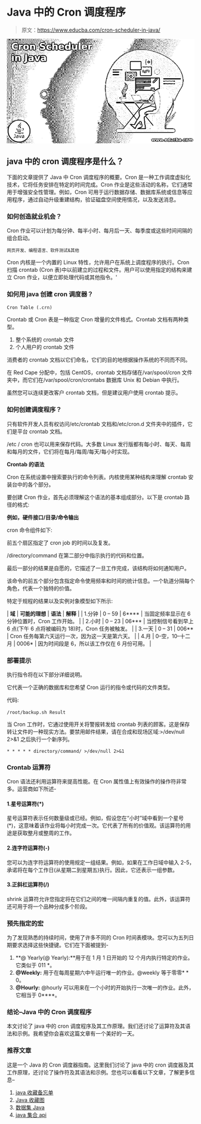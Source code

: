 # Java 中的 Cron 调度程序

> 原文：<https://www.educba.com/cron-scheduler-in-java/>

![Cron Scheduler in Java](img/f1f446556bb2d443b204baebfb976ebf.png)



## java 中的 cron 调度程序是什么？

下面的文章提供了 Java 中 Cron 调度程序的概要。Cron 是一种工作调度虚拟化技术，它将任务安排在特定的时间完成。Cron 作业是这些活动的名称，它们通常用于增强安全性管理。例如，Cron 可用于运行数据存储、数据库系统或信息等应用程序，通过自动升级重建结构，验证磁盘空间使用情况，以及发送消息。

### 如何创造就业机会？

Cron 作业可以计划为每分钟、每半小时、每月后一天、每季度或这些时间间隔的组合启动。

<small>网页开发、编程语言、软件测试&其他</small>

Cron 内核是一个内置的 Linux 特性，允许用户在系统上调度程序的执行。Cron 扫描 crontab (Cron 表)中以前建立的过程和文件。用户可以使用指定的结构来建立 Cron 作业，以便立即处理代码或其他指令。'

### 如何用 java 创建 cron 调度器？

```
Cron Table (.crn)
```

Crontab 或 Cron 表是一种指定 Cron 增量的文件格式。Crontab 文档有两种类型。

1.  整个系统的 crontab 文件
2.  个人用户的 crontab 文件

消费者的 crontab 文档以它们命名，它们的目的地根据操作系统的不同而不同。

在 Red Cape 分配中，包括 CentOS，crontab 文档存储在/var/spool/cron 文件夹中，而它们在/var/spool/cron/crontabs 数据库 Unix 和 Debian 中执行。

虽然您可以连续更改客户 crontab 文档，但是建议用户使用 crontab 提示。

### 如何创建调度程序？

只有软件开发人员有权访问/etc/crontab 文档和/etc/cron.d 文件夹中的插件，它们是平台 crontab 文档。

/etc / cron 也可以用来保存代码。大多数 Linux 发行版都有每小时、每天、每周和每月的文件，它们将在每月/每周/每天/每小时实现。

**Crontab 的语法**

Cron 在系统设置中搜索要执行的命令列表。内核使用某种结构来理解 crontab 安装台中的各个部分。

要创建 Cron 作业，首先必须理解这个语法的基本组成部分。以下是 crontab 路径的格式:

**例如，硬件接口/目录/命令输出**

cron 命令组件如下:

前五个扇区指定了 cron job 的时间以及复发。

/directory/command 在第二部分中指示执行的代码和位置。

最后一部分的结果是自愿的，它描述了一旦工作完成，该结构将如何通知用户。

该命令的前五个部分包含指定命令使用频率和时间的统计信息。一个轨道分隔每个角色，代表一个独特的价值。

特定于规程的结果以及实例对象模型如下所示:

| **域** | **可能的理想** | **语法** | **解释** |
| 1.分钟 | 0 – 59 | 6**** | 当固定频率显示在 6 分钟位置时，Cron 工作开始。 |
| 2.小时 | 0 – 23 | 06*** | 当控制信号看到早上 6 点(下午 6 点将被编码为 18)时，Cron 任务被触发。 |
| 3.一天 | 0 – 31 | 006** | Cron 任务每第六天运行一次，因为这一天是第六天。 |
| 4.月 | 0–空，10–十二月 | 0006* | 因为时间段是 6，所以该工作仅在 6 月份可用。 |

### 部署提示

执行指令将在以下部分详细说明。

它代表一个正确的数据库和您希望 Cron 运行的指令或代码的文件类型。

代码:

`/root/backup.sh Result`

当 Cron 工作时，它通过使用开关将警报转发给 crontab 列表的顾客。这是保存转让文件的一种现实方法。要禁用邮件结果，请在合成和现场区域:>/dev/null 2>&1 之后执行一个新序列。

```
* * * * * directory/command/ >/dev/null 2>&1
```

### Crontab 运算符

Cron 语法还利用运算符来提高性能。在 Cron 属性值上有效操作的操作符非常多。运营商如下所述-

#### 1.星号运算符(*)

星号运算符表示任何数量级或已经。例如，假设您在“小时”域中看到一个星号(*)，这意味着该作业将每小时完成一次。它代表了所有的价值观。该运算符的用途是获取整月或整周的工作。

#### 2.连字符运算符(-)

您可以为连字符运算符的使用规定一组结果。例如，如果在工作日域中输入 2-5，承诺将在每个工作日(从星期二到星期五)执行。因此，它还表示一组参数。

#### 3.正斜杠运算符(/)

shrink 运算符允许您指定将在它们之间的唯一间隔内重复的值。此外，该运算符还可用于将一个品种分成多个阶段。

### 预先指定的宏

为了发现熟悉的持续时间，使用了许多不同的 Cron 时间表模块。您可以为五列日期要求选择这些快捷键。它们在下面被提到-

1.  **@ Yearly(@ Yearly):**用于在 1 月 1 日开始的 12 个月内执行特定的作业。它类似于 011 *。
2.  **@Weekly:** 用于在每周星期六中午运行唯一的作业。@weekly 等于零零* * 0。
3.  **@Hourly:** @hourly 可以用来在一个小时的开始执行一次唯一的作业。此外，它相当于 0****。

### 结论–Java 中的 Cron 调度程序

本文讨论了 java 中的 cron 调度程序及其工作原理。我们还讨论了运算符及其语法和示例。我希望你会喜欢这篇文章有一个美好的一天。

### 推荐文章

这是一个 Java 的 Cron 调度器指南。这里我们讨论了 java 中的 cron 调度器及其工作原理，还讨论了操作符及其语法和示例。您也可以看看以下文章，了解更多信息–

1.  [java 收藏备忘单](https://www.educba.com/java-collection-cheat-sheet/)
2.  [Java 收藏图](https://www.educba.com/java-collection-map/)
3.  [数据集 Java](https://www.educba.com/dataset-java/)
4.  [java 集合 api](https://www.educba.com/java-collection-api/)





